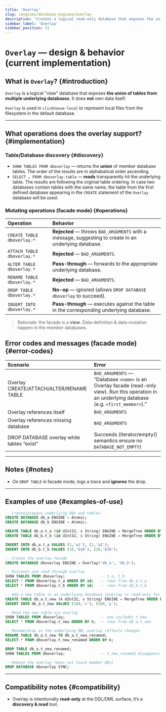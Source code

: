 ```yaml
---
title: 'Overlay'
slug: /engines/database-engines/overlay
description: 'Creates a logical read-only database that exposes the union of tables from multiple underlying databases.'
sidebar_label: 'Overlay'
sidebar_position: 51
---
```


# `Overlay` — design & behavior (current implementation)

## What is `Overlay`? {#introduction}

`Overlay` is a logical "view" database that exposes **the union of tables from multiple underlying databases**. It does **not** own data itself.

`Overlay` is used in `clickhouse-local` to represent local files from the filesystem in the default database.

---

## What operations does the overlay support? {#implementation}

### Table/Database discovery {#discovery}

* `SHOW TABLES FROM dboverlay` — returns the **union** of member database tables. The order of the results are in alphabatical order ascending.
* `SELECT … FROM dboverlay.table` — **reads** transparently hit the underlying table. The results are following the orginial table ordering. In case two databases contain tables with the same name, the table from the first defined database appearing in the `CREATE` statement of the `Overlay` database will be used.

### Mutating operations (facade mode) {#operations}

| Operation                  | Behavior                                                                                        |
| :------------------------- | :-----------------------------------------------------------------------------------------------|
| `CREATE TABLE dboverlay.*` | **Rejected** — throws `BAD_ARGUMENTS` with a message, suggesting to create in an underlying database. |
| `ATTACH TABLE dboverlay.*` | **Rejected** — `BAD_ARGUMENTS`.                                                                 |
| `ALTER TABLE dboverlay.*`  | **Pass-through** — forwards to the appropriate underlying database.                             |
| `RENAME TABLE dboverlay.*` | **Rejected** — `BAD_ARGUMENTS`.                                                                 |
| `DROP TABLE dboverlay.*`   | **No-op** — ignored (allows `DROP DATABASE dboverlay` to succeed).                              |
| `INSERT INTO dboverlay.*`  | **Pass-through** — executes against the table in the corresponding underlying database.         |

> Rationale: the facade is a **view**. Data-definition & data-mutation happen in the member databases.

## Error codes and messages (facade mode) {#error-codes}

| Scenario                                   | Error                                                                                                                                              |
| :----------------------------------------- | :------------------------------------------------------------------------------------------------------------------------------------------------- |
| Overlay CREATE/ATTACH/ALTER/RENAME TABLE   | `BAD_ARGUMENTS` — “Database `<name>` is an Overlay facade (read-only view). Run this operation in an underlying database (e.g. `<first_member>`).” |
| Overlay references itself                  | `BAD_ARGUMENTS`                                                                                                                                    |
| Overlay references missing database        | `BAD_ARGUMENTS`                                                                                                                                    |
| DROP DATABASE overlay while tables “exist” | Succeeds (iterator/empty() semantics ensure no `DATABASE_NOT_EMPTY`)                                                                               |

---

## Notes {#notes}

* On `DROP TABLE` in facade mode, logs a trace and **ignores** the drop.

---

## Examples of use {#examples-of-use}

```sql
-- Create/prepare underlying DBs and tables
CREATE DATABASE db_a ENGINE = Atomic;
CREATE DATABASE db_b ENGINE = Atomic;

CREATE TABLE db_a.t_a (id UInt32, s String) ENGINE = MergeTree ORDER BY id;
CREATE TABLE db_b.t_b (id UInt32, s String) ENGINE = MergeTree ORDER BY id;

INSERT INTO db_a.t_a VALUES (1,'a1'), (2,'a2');
INSERT INTO db_b.t_b VALUES (10,'b10'), (20,'b20');

-- Create the overlay facade
CREATE DATABASE dboverlay ENGINE = Overlay('db_a', 'db_b');

-- Discover and read through overlay
SHOW TABLES FROM dboverlay;                -- t_a, t_b
SELECT * FROM dboverlay.t_a ORDER BY id;   -- rows from db_a.t_a
SELECT * FROM dboverlay.t_b ORDER BY id;   -- rows from db_b.t_b

-- Add a new table in an underlying database (overlay is read-only for DDL)
CREATE TABLE db_a.t_new (k UInt32, v String) ENGINE = MergeTree ORDER BY k;
INSERT INTO db_a.t_new VALUES (100,'x'), (200,'y');

-- Read the new table via overlay
SHOW TABLES FROM dboverlay;                -- now includes t_new
SELECT * FROM dboverlay.t_new ORDER BY k;  -- rows from db_a.t_new

-- Rename/drop in the underlying DB; overlay reflects changes
RENAME TABLE db_a.t_new TO db_a.t_new_renamed;
SELECT * FROM dboverlay.t_new_renamed ORDER BY k;

DROP TABLE db_a.t_new_renamed;
SHOW TABLES FROM dboverlay;                -- t_new_renamed disappears

-- Remove the overlay (does not touch member DBs)
DROP DATABASE dboverlay SYNC;
```

---

## Compatibility notes {#compatibility}

* Overlay is intentionally **read-only** at the DDL/DML surface; it’s a **discovery & read** tool.
